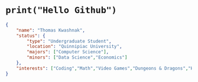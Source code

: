<h1><code>print("Hello Github")</code></h1>

```json
{
    "name": "Thomas Kwashnak",
    "status": {
        "type": "Undergraduate Student",
        "location": "Quinnipiac University",
        "majors": ["Computer Science"],
        "minors": ["Data Science","Economics"]
    },
    "interests": ["Coding","Math","Video Games","Dungeons & Dragons","Hiking"]
}
```